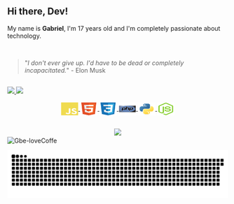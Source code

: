 ## Hi there, Dev!

<p>
  My name is <strong>Gabriel</strong>, I'm 17 years old and I'm completely passionate about technology.
</p>
<br>

> "*I don't ever give up. I'd have to be dead or completely incapacitated.*" - Elon Musk
 ##
 <div>
  <a href="https://github.com/gbeteixeira">
  <img height="180em" src="https://github-readme-stats.vercel.app/api?username=gbeteixeira&show_icons=true&theme=dracula&include_all_commits=true&count_private=true">
  <img height="180em" src="https://github-readme-stats.vercel.app/api/top-langs/?username=gbeteixeira&layout=compact&langs_count=16&theme=dracula">
<div>
<div style="display: inline_block" align="center"><br>
  <img align="center" alt="Gbe-Js" height="30" width="40" src="https://raw.githubusercontent.com/devicons/devicon/master/icons/javascript/javascript-plain.svg">
  <img align="center" alt="Gbe-HTML" height="30" width="40" src="https://raw.githubusercontent.com/devicons/devicon/master/icons/html5/html5-original.svg">
  <img align="center" alt="Gbe-CSS" height="30" width="40" src="https://raw.githubusercontent.com/devicons/devicon/master/icons/css3/css3-original.svg">
  <img align="center" alt="Gbe-PHP" height="30" width="40" src="https://raw.githubusercontent.com/devicons/devicon/master/icons/php/php-original.svg">
  <img align="center" alt="Gbe-Python" height="30" width="40" src="https://raw.githubusercontent.com/devicons/devicon/master/icons/python/python-original.svg">
  <img align="center" alt="Gbe-NodeJs" height="30" width="40" src="https://raw.githubusercontent.com/devicons/devicon/master/icons/nodejs/nodejs-original.svg">
</div>
  
  ##
 
<div align="center"> 
  <a href="https://instagram.com/gbe_teixeira" target="_blank"><img src="https://img.shields.io/badge/-Instagram-%23E4405F?style=for-the-badge&logo=instagram&logoColor=white" target="_blank"></a>
 </div
  
 <div align="left">
    <img alt="Gbe-loveCoffe" src="https://forthebadge.com/images/badges/powered-by-coffee.svg">
 
  ![Snake animation](https://github.com/gbeteixeira/gbeteixeira/blob/output/github-contribution-grid-snake.svg)
 
</div>
